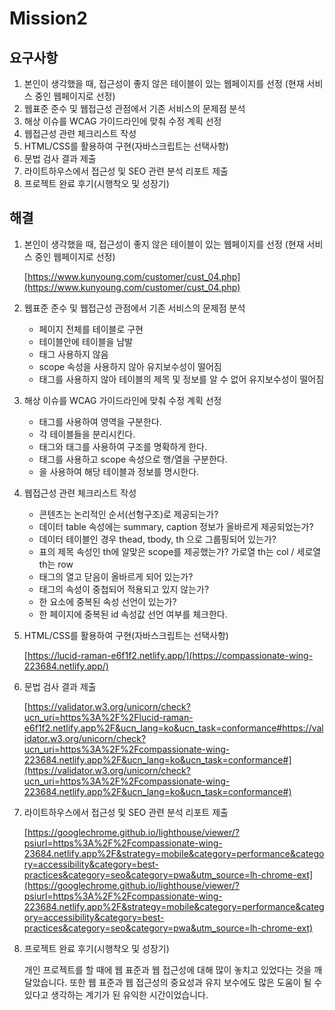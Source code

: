 # Mission2

## 요구사항

1. 본인이 생각했을 때, 접근성이 좋지 않은 테이블이 있는 웹페이지를 선정 (현재 서비스 중인 웹페이지로 선정)
2. 웹표준 준수 및 웹접근성 관점에서 기존 서비스의 문제점 분석
3. 해상 이슈를 WCAG 가이드라인에 맞춰 수정 계획 선정
4. 웹접근성 관련 체크리스트 작성
5. HTML/CSS를 활용하여 구현(자바스크립트는 선택사항)
6. 문법 검사 결과 제출
7. 라이트하우스에서 접근성 및 SEO 관련 분석 리포트 제출
8. 프로젝트 완료 후기(시행착오 및 성장기)

## 해결

1. 본인이 생각했을 때, 접근성이 좋지 않은 테이블이 있는 웹페이지를 선정 (현재 서비스 중인 웹페이지로 선정)
    
    [https://www.kunyoung.com/customer/cust_04.php](https://www.kunyoung.com/customer/cust_04.php)
    

1. 웹표준 준수 및 웹접근성 관점에서 기존 서비스의 문제점 분석
    - 페이지 전체를 테이블로 구현
    - 테이블안에 테이블을 남발
    - <th>태그 사용하지 않음
    - scope 속성을 사용하지 않아 유지보수성이 떨어짐
    - <caption>태그를 사용하지 않아 테이블의 제목 및 정보를 알 수 없어 유지보수성이 떨어짐

1. 해상 이슈를 WCAG 가이드라인에 맞춰 수정 계획 선정
    - <div>태그를 사용하여 영역을 구분한다.
    - 각 테이블들을 분리시킨다.
    - <thead>태그와 <tbody>태그를 사용하여 구조를 명확하게 한다.
    - <th>태그를 사용하고 scope 속성으로 행/열을 구분한다.
    - <caption>을 사용하여 해당 테이블과 정보를 명시한다.
    
2. 웹접근성 관련 체크리스트 작성
    - 콘텐츠는 논리적인 순서(선형구조)로 제공되는가?
    - 데이터 table 속성에는 summary, caption 정보가 올바르게 제공되었는가?
    - 데이터 테이블인 경우 thead, tbody, th 으로 그룹핑되어 있는가?
    - 표의 제목 속성인 th에 알맞은 scope를 제공했는가? 가로열 th는 col / 세로열 th는 row
    - 태그의 열고 닫음이 올바르게 되어 있는가?
    - 태그의 속성이 중첩되어 적용되고 있지 않는가?
    - 한 요소에 중복된 속성 선언이 있는가?
    - 한 페이지에 중복된 id 속성값 선언 여부를 체크한다.
    
3. HTML/CSS를 활용하여 구현(자바스크립트는 선택사항)
    
    [https://lucid-raman-e6f1f2.netlify.app/](https://compassionate-wing-223684.netlify.app/)
    
4. 문법 검사 결과 제출
    
    [https://validator.w3.org/unicorn/check?ucn_uri=https%3A%2F%2Flucid-raman-e6f1f2.netlify.app%2F&ucn_lang=ko&ucn_task=conformance#https://validator.w3.org/unicorn/check?ucn_uri=https%3A%2F%2Fcompassionate-wing-223684.netlify.app%2F&ucn_lang=ko&ucn_task=conformance#](https://validator.w3.org/unicorn/check?ucn_uri=https%3A%2F%2Fcompassionate-wing-223684.netlify.app%2F&ucn_lang=ko&ucn_task=conformance#)
    
5. 라이트하우스에서 접근성 및 SEO 관련 분석 리포트 제출
    
    [https://googlechrome.github.io/lighthouse/viewer/?psiurl=https%3A%2F%2Fcompassionate-wing-23684.netlify.app%2F&strategy=mobile&category=performance&category=accessibility&category=best-practices&category=seo&category=pwa&utm_source=lh-chrome-ext](https://googlechrome.github.io/lighthouse/viewer/?psiurl=https%3A%2F%2Fcompassionate-wing-223684.netlify.app%2F&strategy=mobile&category=performance&category=accessibility&category=best-practices&category=seo&category=pwa&utm_source=lh-chrome-ext)
    
6. 프로젝트 완료 후기(시행착오 및 성장기)
    
    개인 프로젝트를 할 때에 웹 표준과 웹 접근성에 대해 많이 놓치고 있었다는 것을 깨달았습니다. 또한 웹 표준과 웹 접근성의 중요성과 유지 보수에도 많은 도움이 될 수 있다고 생각하는 계기가 된 유익한 시간이었습니다.
